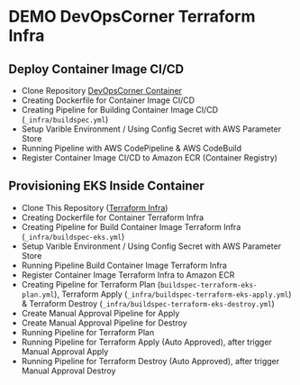# DEMO DevOpsCorner Terraform Infra

## Deploy Container Image CI/CD

- Clone Repository [DevOpsCorner Container](https://github.com/devopscorner/devopscorner-container)
- Creating Dockerfile for Container Image CI/CD
- Creating Pipeline for Building Container Image CI/CD (`_infra/buildspec.yml`)
- Setup Varible Environment / Using Config Secret with AWS Parameter Store
- Running Pipeline with AWS CodePipeline & AWS CodeBuild
- Register Container Image CI/CD to Amazon ECR (Container Registry)

## Provisioning EKS Inside Container

- Clone This Repository ([Terraform Infra](https://github.com/devopscorner/terraform-infra))
- Creating Dockerfile for Container Terraform Infra
- Creating Pipeline for Build Container Image Terraform Infra (`_infra/buildspec-eks.yml`)
- Setup Varible Environment / Using Config Secret with AWS Parameter Store
- Running Pipeline Build Container Image Terraform Infra
- Register Container Image Terraform Infra to Amazon ECR
- Creating Pipeline for Terraform Plan (`buildspec-terraform-eks-plan.yml`), Terraform Apply (`_infra/buildspec-terraform-eks-apply.yml`) & Terraform Destroy (`_infra/buildspec-terraform-eks-destroy.yml`)
- Create Manual Approval Pipeline for Apply
- Create Manual Approval Pipeline for Destroy
- Running Pipeline for Terraform Plan
- Running Pipeline for Terraform Apply (Auto Approved), after trigger Manual Approval Apply
- Running Pipeline for Terraform Destroy (Auto Approved), after trigger Manual Approval Destroy
